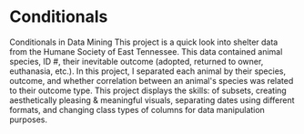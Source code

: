 # Conditionals
Conditionals in Data Mining
This project is a quick look into shelter data from the Humane Society of East Tennessee.
This data contained animal species, ID #, their inevitable outcome (adopted, returned to owner, euthanasia, etc.). In this project,
I separated each animal by their species, outcome, and whether correlation  between an animal's species
was related to their outcome type. This project displays the skills: of subsets, creating aesthetically pleasing & meaningful visuals, separating dates using different formats,
and changing class types of columns for data manipulation purposes. 
